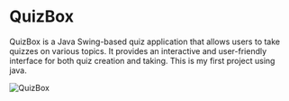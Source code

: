 # QuizBox
QuizBox is a Java Swing-based quiz application that allows users to take quizzes on various topics. It provides an interactive and user-friendly interface for both quiz creation and taking.
This is my first project using java.


![QuizBox](https://github.com/Soumyodeep-Das/QuizBox/assets/125487104/24ed24be-8ad7-4fd8-9dcc-656103d48ff2)
